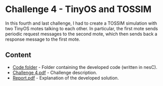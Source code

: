 # Challenge 4 - TinyOS and TOSSIM
In this fourth and last challenge, I had to create a TOSSIM simulation with two TinyOS motes talking to each other. In particular, the first mote sends periodic request
messages to the second mote, which then sends back a response message to the first mote.

## Content
* [Code folder](https://github.com/savoiadiego/iot-challenges-2020-2021/tree/main/Challenge%204%20-%20TinyOS%20and%20TOSSIM/Code) - Folder containing the developed code (written in nesC).
* [Challenge 4.pdf](https://github.com/savoiadiego/iot-challenges-2020-2021/blob/main/Challenge%204%20-%20TinyOS%20and%20TOSSIM/Challenge%204.pdf) - Challenge description.
* [Report.pdf](https://github.com/savoiadiego/iot-challenges-2020-2021/blob/main/Challenge%204%20-%20TinyOS%20and%20TOSSIM/Report.pdf) - Explanation of the developed solution.
